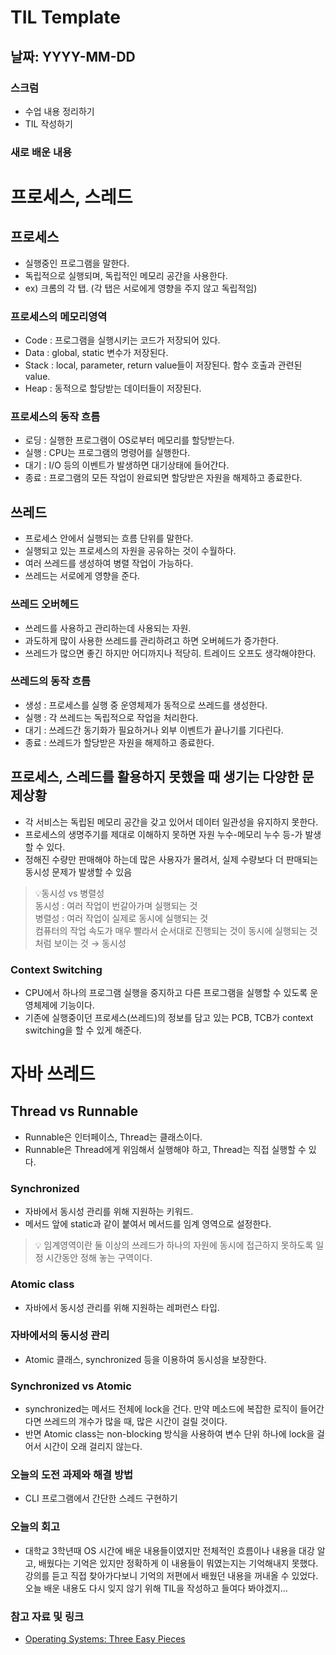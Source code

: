 # TIL Template

## 날짜: YYYY-MM-DD

### 스크럼
- 수업 내용 정리하기
- TIL 작성하기

### 새로 배운 내용
# 프로세스, 스레드

## 프로세스

- 실행중인 프로그램을 말한다.
- 독립적으로 실행되며, 독립적인 메모리 공간을 사용한다.
- ex) 크롬의 각 탭. (각 탭은 서로에게 영향을 주지 않고 독립적임)

### 프로세스의 메모리영역

- Code : 프로그램을 실행시키는 코드가 저장되어 있다.
- Data : global,  static 변수가 저장된다.
- Stack : local, parameter, return value들이 저장된다. 함수 호출과 관련된 value.
- Heap : 동적으로 할당받는 데이터들이 저장된다.

### 프로세스의 동작 흐름

- 로딩 : 실행한 프로그램이 OS로부터 메모리를 할당받는다.
- 실행 : CPU는 프로그램의 명령어를 실행한다.
- 대기 : I/O 등의 이벤트가 발생하면 대기상태에 들어간다.
- 종료 : 프로그램의 모든 작업이 완료되면 할당받은 자원을 해제하고 종료한다.

## 쓰레드

- 프로세스 안에서 실행되는 흐름 단위를 말한다.
- 실행되고 있는 프로세스의 자원을 공유하는 것이 수월하다.
- 여러 쓰레드를 생성하여 병렬 작업이 가능하다.
- 쓰레드는 서로에게 영향을 준다.

### 쓰레드 오버헤드

- 쓰레드를 사용하고 관리하는데 사용되는 자원.
- 과도하게 많이 사용한 쓰레드를 관리하려고 하면 오버헤드가 증가한다.
- 쓰레드가 많으면 좋긴 하지만 어디까지나 적당히. 트레이드 오프도 생각해야한다.

### 쓰레드의 동작 흐름

- 생성 : 프로세스를 실행 중 운영체제가 동적으로 쓰레드를 생성한다.
- 실행 : 각 쓰레드는 독립적으로 작업을 처리한다.
- 대기 : 쓰레드간 동기화가 필요하거나 외부 이벤트가 끝나기를 기다린다.
- 종료 : 쓰레드가 할당받은 자원을 해제하고 종료한다.

## 프로세스, 스레드를 활용하지 못했을 때 생기는 다양한 문제상황

- 각 서비스는 독립된 메모리 공간을 갖고 있어서 데이터 일관성을 유지하지 못한다.
- 프로세스의 생명주기를 제대로 이해하지 못하면 자원 누수-메모리 누수 등-가 발생할 수 있다.
- 정해진 수량만 판매해야 하는데 많은 사용자가 몰려서, 실제 수량보다 더 판매되는 동시성 문제가 발생할 수 있음

>💡동시성 vs 병렬성  
> 동시성 : 여러 작업이 번갈아가며 실행되는 것  
> 병렬성 : 여러 작업이 실제로 동시에 실행되는 것  
> 컴퓨터의 작업 속도가 매우 빨라서 순서대로 진행되는 것이 동시에 실행되는 것 처럼 보이는 것 → 동시성

</aside>

### Context Switching

- CPU에서 하나의 프로그램 실행을 중지하고 다른 프로그램을 실행할 수 있도록 운영체제에 기능이다.
- 기존에 실행중이던 프로세스(쓰레드)의 정보를 담고 있는 PCB, TCB가 context switching을 할 수 있게 해준다.

# 자바 쓰레드

## Thread vs Runnable

- Runnable은 인터페이스, Thread는 클래스이다.
- Runnable은 Thread에게 위임해서 실행해야 하고, Thread는 직접 실행할 수 있다.

### Synchronized

- 자바에서 동시성 관리를 위해 지원하는 키워드.
- 메서드 앞에 static과 같이 붙여서 메서드를 임계 영역으로 설정한다.

>💡 임계영역이란 둘 이상의 쓰레드가 하나의 자원에 동시에 접근하지 못하도록 일정 시간동안 정해 놓는 구역이다.

### Atomic class

- 자바에서 동시성 관리를 위해 지원하는 레퍼런스 타입.

### 자바에서의 동시성 관리

- Atomic 클래스, synchronized 등을 이용하여 동시성을 보장한다.

### Synchronized vs Atomic

- synchronized는 메서드 전체에 lock을 건다. 만약 메소드에 복잡한 로직이 들어간다면 쓰레드의 개수가 많을 때, 많은 시간이 걸릴 것이다.
- 반면 Atomic class는 non-blocking 방식을 사용하여 변수 단위 하나에 lock을 걸어서 시간이 오래 걸리지 않는다.

### 오늘의 도전 과제와 해결 방법
- CLI 프로그램에서 간단한 스레드 구현하기

### 오늘의 회고
- 대학교 3학년때 OS 시간에 배운 내용들이였지만 전체적인 흐름이나 내용을 대강 알고, 배웠다는 기억은 있지만 정확하게 이 내용들이 뭐였는지는 기억해내지 못했다. 강의를 듣고 직접 찾아가다보니 기억의 저편에서 배웠던 내용을 꺼내올 수 있었다. 오늘 배운 내용도 다시 잊지 않기 위해 TIL을 작성하고 들여다 봐야겠지... 

### 참고 자료 및 링크
- [Operating Systems: Three Easy Pieces](https://pages.cs.wisc.edu/~remzi/OSTEP/)
